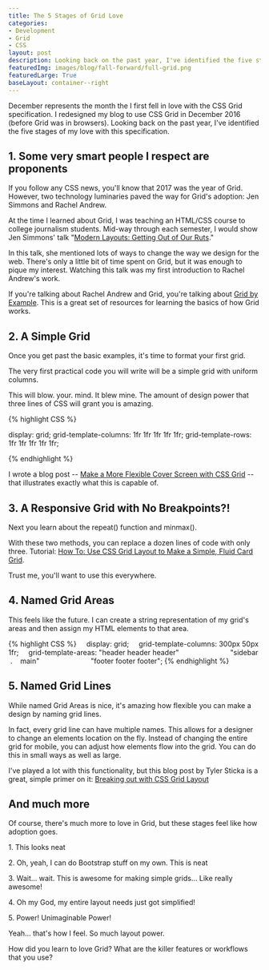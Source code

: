 ```yaml
---
title: The 5 Stages of Grid Love
categories:
- Development
- Grid
- CSS
layout: post
description: Looking back on the past year, I've identified the five stages of my love with the CSS Grid Specification.
featuredImg: images/blog/fall-forward/full-grid.png
featuredLarge: True
baseLayout: container--right
---
```


December represents the month the I first fell in love with the CSS Grid specification. I redesigned my blog to use CSS Grid in December 2016 (before Grid was in browsers). Looking back on the past year, I've identified the five stages of my love with this specification.

## 1\. Some very smart people I respect are proponents

If you follow any CSS news, you'll know that 2017 was the year of Grid. However, two technology luminaries paved the way for Grid's adoption: Jen Simmons and Rachel Andrew.

At the time I learned about Grid, I was teaching an HTML/CSS course to college journalism students. Mid-way through each semester, I would show Jen Simmons' talk "[Modern Layouts: Getting Out of Our Ruts](http://jensimmons.com/presentation/modern-layouts-getting-out-our-ruts)."

In this talk, she mentioned lots of ways to change the way we design for the web. There's only a little bit of time spent on Grid, but it was enough to pique my interest. Watching this talk was my first introduction to Rachel Andrew's work.

If you're talking about Rachel Andrew and Grid, you're talking about [Grid by Example](http://gridbyexample.com). This is a great set of resources for learning the basics of how Grid works.

## 2\. A Simple Grid

Once you get past the basic examples, it's time to format your first grid.

The very first practical code you will write will be a simple grid with uniform columns.

This will blow. your. mind. It blew mine. The amount of design power that three lines of CSS will grant you is amazing.

{% highlight CSS %}

display: grid;
grid-template-columns: 1fr 1fr 1fr 1fr 1fr;
grid-template-rows: 1fr 1fr 1fr 1fr 1fr;

{% endhighlight %}

I wrote a blog post -- [Make a More Flexible Cover Screen with CSS Grid](/blog/2017/03/21/grid-and-cover-pages/) -- that illustrates exactly what this is capable of.

## 3\. A Responsive Grid with No Breakpoints?!

Next you learn about the repeat() function and minmax().

With these two methods, you can replace a dozen lines of code with only three. Tutorial: [How To: Use CSS Grid Layout to Make a Simple, Fluid Card Grid](/blog/2017/07/26/howto-css-grid-layout-to-make-a-simple-fluid-card-grid/).

Trust me, you'll want to use this everywhere.

## 4\. Named Grid Areas

This feels like the future. I can create a string representation of my grid's areas and then assign my HTML elements to that area.

{% highlight CSS %}
    display: grid;
    grid-template-columns: 300px 50px 1fr;
    grid-template-areas: "header header header"
                         "sidebar  .    main"
                         "footer footer footer";
{% endhighlight %}

## 5\. Named Grid Lines

While named Grid Areas is nice, it's amazing how flexible you can make a design by naming grid lines.

In fact, every grid line can have multiple names. This allows for a designer to change an elements location on the fly. Instead of changing the entire grid for mobile, you can adjust how elements flow into the grid. You can do this in small ways as well as large.

I've played a lot with this functionality, but this blog post by Tyler Sticka is a great, simple primer on it: [Breaking out with CSS Grid Layout](https://cloudfour.com/thinks/breaking-out-with-css-grid-layout/)

## And much more

Of course, there's much more to love in Grid, but these stages feel like how adoption goes. 

1\. This looks neat

2\. Oh, yeah, I can do Bootstrap stuff on my own. This is neat

3\. Wait... wait. This is awesome for making simple grids... Like really awesome!

4\. Oh my God, my entire layout needs just got simplified!

5\. Power! Unimaginable Power! 

Yeah... that's how I feel. So much layout power.

How did you learn to love Grid? What are the killer features or workflows that you use?
